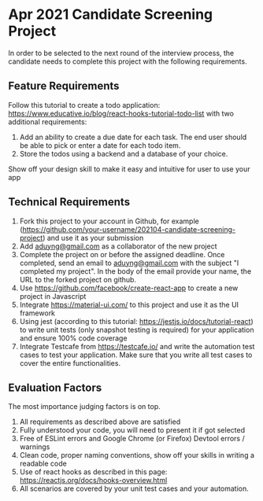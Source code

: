 # Apr 2021 Candidate Screening Project

In order to be selected to the next round of the interview process, the candidate needs to complete 
this project with the following requirements. 

## Feature Requirements
Follow this tutorial to create a todo application: https://www.educative.io/blog/react-hooks-tutorial-todo-list with two additional requirements: 
1. Add an ability to create a due date for each task. The end user should be able to pick or enter a date for each todo item. 
2. Store the todos using a backend and a database of your choice.

Show off your design skill to make it easy and intuitive for user to use your app

## Technical Requirements
1. Fork this project to your account in Github, 
   for example (https://github.com/your-username/202104-candidate-screening-project)
   and use it as your submission
1. Add [aduyng@gmail.com](aduyng@gmail.com) as a collaborator of the new project
1. Complete the project on or before the assigned deadline. Once completed, 
   send an email to [aduyng@gmail.com](aduyng@gmail.com)
   with the subject "I completed my project". In the body of the email provide your name, the URL to the forked project 
   on github. 
1. Use https://github.com/facebook/create-react-app to create a new project in Javascript
1. Integrate https://material-ui.com/ to this project and use it as the UI framework
1. Using jest (according to this tutorial: https://jestjs.io/docs/tutorial-react) to write unit tests (only snapshot 
   testing is required) for your application and ensure 100% code coverage
1. Integrate Testcafe from https://testcafe.io/ and write the automation test cases to test 
your application. Make sure that you write all test cases to cover the entire functionalities.

## Evaluation Factors
The most importance judging factors is on top. 

1. All requirements as described above are satisfied
1. Fully understood your code, you will need to present it if got selected
1. Free of ESLint errors and Google Chrome (or Firefox) Devtool errors / warnings
1. Clean code, proper naming conventions, show off your skills in writing a readable code
1. Use of react hooks as described in this page: https://reactjs.org/docs/hooks-overview.html
1. All scenarios are covered by your unit test cases and your automation.

